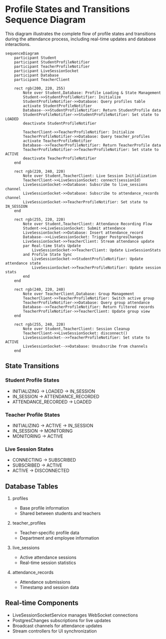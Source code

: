 # Profile States and Transitions Sequence Diagram

This diagram illustrates the complete flow of profile states and transitions during the attendance process, including real-time updates and database interactions.

```mermaid
sequenceDiagram
    participant Student
    participant StudentProfileNotifier
    participant TeacherProfileNotifier
    participant LiveSessionSocket
    participant Database
    participant TeacherClient

    rect rgb(200, 220, 255)
        Note over Student,Database: Profile Loading & State Management
        Student->>StudentProfileNotifier: Initialize
        StudentProfileNotifier->>Database: Query profiles table
        activate StudentProfileNotifier
        Database-->>StudentProfileNotifier: Return StudentProfile data
        StudentProfileNotifier->>StudentProfileNotifier: Set state to LOADED
        deactivate StudentProfileNotifier

        TeacherClient->>TeacherProfileNotifier: Initialize
        TeacherProfileNotifier->>Database: Query teacher_profiles
        activate TeacherProfileNotifier
        Database-->>TeacherProfileNotifier: Return TeacherProfile data
        TeacherProfileNotifier->>TeacherProfileNotifier: Set state to ACTIVE
        deactivate TeacherProfileNotifier
    end

    rect rgb(220, 240, 220)
        Note over Student,TeacherClient: Live Session Initialization
        TeacherClient->>LiveSessionSocket: connect(sessionId)
        LiveSessionSocket->>Database: Subscribe to live_sessions channel
        LiveSessionSocket->>Database: Subscribe to attendance_records channel
        LiveSessionSocket->>TeacherProfileNotifier: Set state to IN_SESSION
    end

    rect rgb(255, 220, 220)
        Note over Student,TeacherClient: Attendance Recording Flow
        Student->>LiveSessionSocket: Submit attendance
        LiveSessionSocket->>Database: Insert attendance_record
        Database-->>LiveSessionSocket: Trigger PostgresChanges
        LiveSessionSocket->>TeacherClient: Stream attendance update
        par Real-time Stats Update
            LiveSessionSocket->>TeacherClient: Update LiveSessionStats
        and Profile State Sync
            LiveSessionSocket->>StudentProfileNotifier: Update attendance state
            LiveSessionSocket->>TeacherProfileNotifier: Update session stats
        end
    end

    rect rgb(240, 220, 240)
        Note over TeacherClient,Database: Group Management
        TeacherClient->>TeacherProfileNotifier: Switch active group
        TeacherProfileNotifier->>Database: Query group attendance
        Database-->>TeacherProfileNotifier: Return filtered records
        TeacherProfileNotifier->>TeacherClient: Update group view
    end

    rect rgb(255, 240, 220)
        Note over Student,TeacherClient: Session Cleanup
        TeacherClient->>LiveSessionSocket: disconnect()
        LiveSessionSocket-->>TeacherProfileNotifier: Set state to ACTIVE
        LiveSessionSocket-->>Database: Unsubscribe from channels
    end
```

## State Transitions

### Student Profile States
- INITIALIZING → LOADED → IN_SESSION
- IN_SESSION → ATTENDANCE_RECORDED
- ATTENDANCE_RECORDED → LOADED

### Teacher Profile States
- INITIALIZING → ACTIVE → IN_SESSION
- IN_SESSION → MONITORING
- MONITORING → ACTIVE

### Live Session States
- CONNECTING → SUBSCRIBED
- SUBSCRIBED → ACTIVE
- ACTIVE → DISCONNECTED

## Database Tables
1. profiles
   - Base profile information
   - Shared between students and teachers

2. teacher_profiles
   - Teacher-specific profile data
   - Department and employee information

3. live_sessions
   - Active attendance sessions
   - Real-time session statistics

4. attendance_records
   - Attendance submissions
   - Timestamp and session data

## Real-time Components
- LiveSessionSocketService manages WebSocket connections
- PostgresChanges subscriptions for live updates
- Broadcast channels for attendance updates
- Stream controllers for UI synchronization
